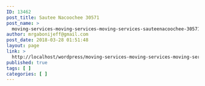 ```yaml
---
ID: 13462
post_title: Sautee Nacoochee 30571
post_name: >
  moving-services-moving-services-moving-services-sauteenacoochee-30571
author: mrgabonijeff@gmail.com
post_date: 2018-03-28 01:51:48
layout: page
link: >
  http://localhost/wordpress/moving-services-moving-services-moving-services-sauteenacoochee-30571/
published: true
tags: [ ]
categories: [ ]
---
```

